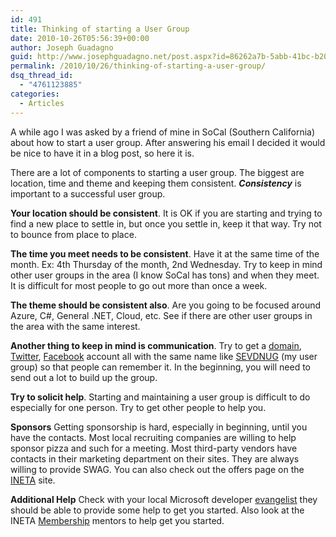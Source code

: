 ```yaml
---
id: 491
title: Thinking of starting a User Group
date: 2010-10-26T05:56:39+00:00
author: Joseph Guadagno
guid: http://www.josephguadagno.net/post.aspx?id=86262a7b-5abb-41bc-b205-176204348fec
permalink: /2010/10/26/thinking-of-starting-a-user-group/
dsq_thread_id:
  - "4761123885"
categories:
  - Articles
---
```

A while ago I was asked by a friend of mine in SoCal (Southern California) about how to start a user group. After answering his email I decided it would be nice to have it in a blog post, so here it is.

There are a lot of components to starting a user group.  The biggest are location, time and theme and keeping them consistent. **_Consistency_** is important to a successful user group.

**Your location should be consistent**. It is OK if you are starting and trying to find a new place to settle in, but once you settle in, keep it that way. Try not to bounce from place to place.

**The time you meet needs to be consistent**.  Have it at the same time of the month. Ex: 4th Thursday of the month, 2nd Wednesday. Try to keep in mind other user groups in the area (I know SoCal has tons) and when they meet.  It is difficult for most people to go out more than once a week.  

**The theme should be consistent also**.  Are you going to be focused around Azure, C#, General .NET, Cloud, etc. See if there are other user groups in the area with the same interest.

**Another thing to keep in mind is communication**. Try to get a [domain](http://affiliate.godaddy.com/redirect/CEB1BDB5383B2F58B38C9B23E12CC77BC6777623A11FCFCF15DA2401474B5B8B), [Twitter](http://www.twitter.com), [Facebook](http://www.facebook.com) account all with the same name like [SEVDNUG](http://sevdnug.org/home.aspx) (my user group) so that people can remember it.  In the beginning, you will need to send out a lot to build up the group.

**Try to solicit help**. Starting and maintaining a user group is difficult to do especially for one person. Try to get other people to help you.

**Sponsors** Getting sponsorship is hard, especially in beginning, until you have the contacts. Most local recruiting companies are willing to help sponsor pizza and such for a meeting.  Most third-party vendors have contacts in their marketing department on their sites.  They are always willing to provide SWAG.  You can also check out the offers page on the [INETA](http://ineta.org/offers/) site.  

**Additional Help** Check with your local Microsoft developer [evangelist](http://msdn.microsoft.com/en-us/bb905078.aspx) they should be able to provide some help to get you started. Also look at the INETA [Membership](http://ineta.org/MembershipTeam.aspx) mentors to help get you started.